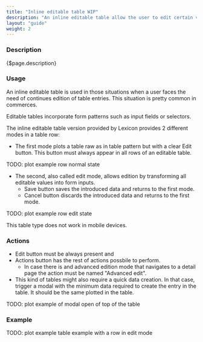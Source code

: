 ```yaml
---
title: "Inline editable table WIP"
description: "An inline editable table allow the user to edit certain values in table rows making speeding up the task of changing values."
layout: "guide"
weight: 2
---
```


### Description

{$page.description}

### Usage

An inline editable table is used in those situations when a user faces the need of continues edition of table entries. This situation is pretty common in commerces.

Editable tables incorporate form patterns such as input fields or selectors.

The inline editable table version provided by Lexicon provides 2 different modes in a table row:
* The first mode plots a table raw as in table pattern but with a clear Edit button. This button must always appear in all rows of an editable table.

TODO: plot example row normal state

* The second, also called edit mode, allows edition by transforming all editable values into form inputs.
	* Save button saves the introduced data and returns to the first mode.
	* Cancel button discards the introduced data and returns to the first mode.

TODO: plot example row edit state

This table type does not work in mobile devices.


### Actions

* Edit button must be always present and
* Actions button has the rest of actions possbile to perform.
	* In case there is and advanced edition mode that navigates to a detail page the action must be named "Advanced edit".
* This kind of tables might also require a quick data creation. In that case, trigger a modal with the minimum data required to create the entry in the table. It should be the same plotted in the table.

TODO: plot example of modal open of top of the table


### Example

TODO: plot example table example with a row in edit mode
